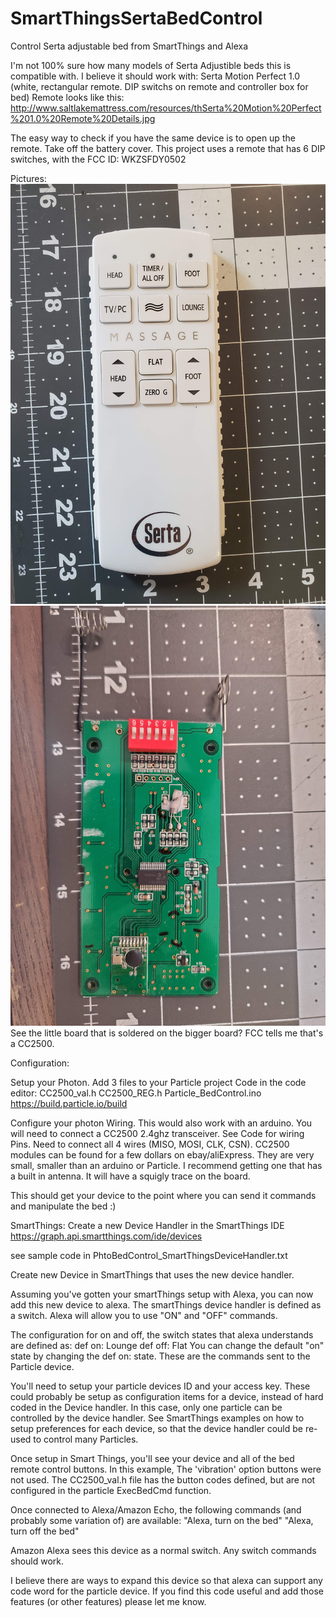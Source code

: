 # SmartThingsSertaBedControl
Control Serta adjustable bed from SmartThings and Alexa

I'm not 100% sure how many models of Serta Adjustible beds this is compatible with.
I believe it should work with:
Serta Motion Perfect 1.0 (white, rectangular remote. DIP switchs on remote and controller box for bed)
Remote looks like this: http://www.saltlakemattress.com/resources/thSerta%20Motion%20Perfect%201.0%20Remote%20Details.jpg

The easy way to check if you have the same device is to open up the remote. Take off the battery cover. This project uses a remote that has 6 DIP switches, with the FCC ID: WKZSFDY0502

Pictures:
![Remote](Remote_Front.jpg)
![Remote Control Board](Remote_Board.jpg)
See the little board that is soldered on the bigger board? FCC tells me that's a CC2500.

Configuration:

Setup your Photon. Add 3 files to your Particle project Code in the code editor:
CC2500_val.h
CC2500_REG.h
Particle_BedControl.ino
https://build.particle.io/build

Configure your photon Wiring. This would also work with an arduino.
You will need to connect a CC2500 2.4ghz transceiver. See Code for wiring Pins. Need to connect all 4 wires (MISO, MOSI, CLK, CSN).
CC2500 modules can be found for a few dollars on ebay/aliExpress. They are very small, smaller than an arduino or Particle. I recommend getting one that has a built in antenna. It will have a squigly trace on the board.

This should get your device to the point where you can send it commands and manipulate the bed :)


SmartThings:
Create a new Device Handler in the SmartThings IDE 
https://graph.api.smartthings.com/ide/devices

see sample code in PhtoBedControl_SmartThingsDeviceHandler.txt

Create new Device in SmartThings that uses the new device handler.

Assuming you've gotten your smartThings setup with Alexa, you can now add this new device to alexa.
The smartThings device handler is defined as a switch. Alexa will allow you to use "ON" and "OFF" commands. 

The configuration for on and off, the switch states that alexa understands are defined as:
def on: Lounge
def off: Flat
You can change the default "on" state by changing the def on: state. These are the commands sent to the Particle device.

You'll need to setup your particle devices ID and your access key. These could probably be setup as configuration items for a device, instead of hard coded in the Device handler. In this case, only one particle can be controlled by the device handler. See SmartThings examples on how to setup preferences for each device, so that the device handler could be re-used to control many Particles.

Once setup in Smart Things, you'll see your device and all of the bed remote control buttons. In this example, The 'vibration' option buttons were not used. The CC2500_val.h file has the button codes defined, but are not configured in the particle ExecBedCmd function.

Once connected to Alexa/Amazon Echo, the following commands (and probably some variation of) are available:
"Alexa, turn on the bed"
"Alexa, turn off the bed"

Amazon Alexa sees this device as a normal switch. Any switch commands should work.


I believe there are ways to expand this device so that alexa can support any code word for the particle device. If you find this code useful and add those features (or other features) please let me know.
